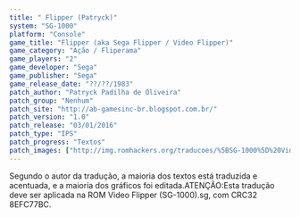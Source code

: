 ```yaml
---
title: " Flipper (Patryck)"
system: "SG-1000"
platform: "Console"
game_title: "Flipper (aka Sega Flipper / Video Flipper)"
game_category: "Ação / Fliperama"
game_players: "2"
game_developer: "Sega"
game_publisher: "Sega"
game_release_date: "??/??/1983"
patch_author: "Patryck Padilha de Oliveira"
patch_group: "Nenhum"
patch_site: "http://ab-gamesinc-br.blogspot.com.br/"
patch_version: "1.0"
patch_release: "03/01/2016"
patch_type: "IPS"
patch_progress: "Textos"
patch_images: ["http://img.romhackers.org/traducoes/%5BSG-1000%5D%20Video%20Flipper%20-%20Patryck%20-%201.png","http://img.romhackers.org/traducoes/%5BSG-1000%5D%20Video%20Flipper%20-%20Patryck%20-%202.png","http://img.romhackers.org/traducoes/%5BSG-1000%5D%20Video%20Flipper%20-%20Patryck%20-%203.png"]
---
```

Segundo o autor da tradução, a maioria dos textos está traduzida e acentuada, e a maioria dos gráficos foi editada.ATENÇÃO:Esta tradução deve ser aplicada na ROM Video Flipper (SG-1000).sg, com CRC32 8EFC77BC.